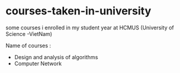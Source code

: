 # courses-taken-in-university
some courses i enrolled in my student year at HCMUS (University of Science -VietNam)

Name of courses :
- Design and analysis of algorithms
- Computer Network
